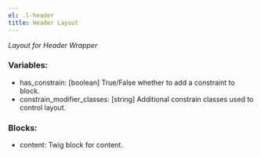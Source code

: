 ```yaml
---
el: .l-header
title: Header Layout
---
```

_Layout for Header Wrapper_

### Variables:
* has_constrain: [boolean] True/False whether to add a constraint to block.
* constrain_modifier_classes: [string] Additional constrain classes used to control layout.

### Blocks:
* content: Twig block for content.

